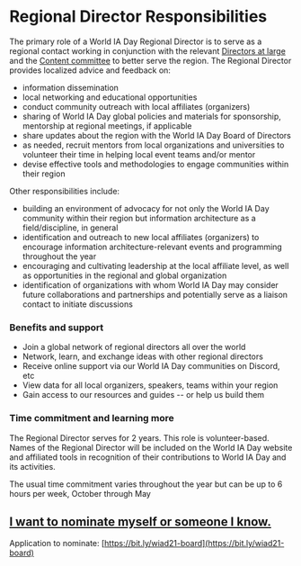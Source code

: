 # Regional Director Responsibilities

The primary role of a World IA Day Regional Director is to serve as a regional contact working in conjunction with the relevant [Directors at large ](../about-the-board/)and the [Content committee](../committees/website.md) to better serve the region. The Regional Director provides localized advice and feedback on:&#x20;

* information dissemination&#x20;
* local networking and educational opportunities
* conduct community outreach with local affiliates (organizers)
* sharing of World IA Day global policies and materials for sponsorship, mentorship at regional meetings, if applicable
* share updates about the region with the World IA Day Board of Directors
* as needed, recruit mentors from local organizations and universities to volunteer their time in helping local event teams and/or mentor
* devise effective tools and methodologies to engage communities within their region&#x20;

Other responsibilities include:&#x20;

* building an environment of advocacy for not only the World IA Day community within their region but information architecture as a field/discipline, in general
* identification and outreach to new local affiliates (organizers) to encourage information architecture-relevant events and programming throughout the year
* encouraging and cultivating leadership at the local affiliate level, as well as opportunities in the regional and global organization
* identification of organizations with whom World IA Day may consider future collaborations and partnerships and potentially serve as a liaison contact to initiate discussions&#x20;

### Benefits and support

* Join a global network of regional directors all over the world
* Network, learn, and exchange ideas with other regional directors
* Receive online support via our World IA Day communities on Discord, etc
* View data for all local organizers, speakers, teams within your region
* Gain access to our resources and guides -- or help us build them

### Time commitment and learning more&#x20;

The Regional Director serves for 2 years. This role is volunteer-based. Names of the Regional Director will be included on the World IA Day website and affiliated tools in recognition of their contributions to World IA Day and its activities.

The usual time commitment varies throughout the year but can be up to 6 hours per week, October through May

## [I want to nominate myself or someone I know.](https://bit.ly/wiad21-board)

Application to nominate: [https://bit.ly/wiad21-board](https://bit.ly/wiad21-board)

